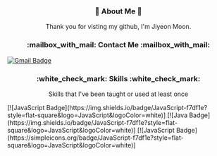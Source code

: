 <h3 align="center" >
👋 About Me 👋
</h3>
<p align="center">
Thank you for visting my github, I'm Jiyeon Moon.
</p>
 
<h3 align="center" >
:mailbox_with_mail: Contact Me :mailbox_with_mail:
</h3>

[![Gmail Badge](https://img.shields.io/badge/Gmail-d14836?style=flat-square&logo=Gmail&logoColor=white&align=center&link=mailto:jiyeonmoon814@gmail.com)](mailto:jiyeonmoon814@gmail.com)

<h3 align="center" >
:white_check_mark: Skills :white_check_mark:
</h3>
<p align="center">
Skills that I've been taught or used at least once
</p>
[![JavaScript Badge](https://img.shields.io/badge/JavaScript-f7df1e?style=flat-square&logo=JavaScript&logoColor=white)]
[![Java Badge](https://img.shields.io/badge/JavaScript-f7df1e?style=flat-square&logo=JavaScript&logoColor=white)]
[![JavaScript Badge](https://simpleicons.org/badge/JavaScript-f7df1e?style=flat-square&logo=JavaScript&logoColor=white)]


             



